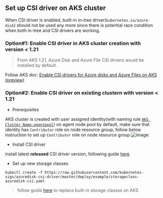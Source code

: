 ## Set up CSI driver on AKS cluster

When CSI driver is enabled, built-in in-tree driver(`kubernetes.io/azure-disk`) should not be used any more since there is potential race condition when both in-tree and CSI drivers are working.

### Option#1: Enable CSI driver in AKS cluster creation with version < 1.21
> From AKS 1.21, Azure Disk and Azure File CSI drivers would be installed by default.
> 
Follow AKS doc: [Enable CSI drivers for Azure disks and Azure Files on AKS (preview)](https://docs.microsoft.com/en-us/azure/aks/csi-storage-drivers) 

### Option#2: Enable CSI driver on existing clustern with version < 1.21
 - Prerequisites

AKS cluster is created with user assigned identity(with naming rule [`AKS Cluster Name-agentpool`](https://docs.microsoft.com/en-us/azure/aks/use-managed-identity#summary-of-managed-identities)) on agent node pool by default, make sure that identity has `Contributor` role on node resource group, follow below instruction to set up `Contributor` role on node resource group
![image](https://user-images.githubusercontent.com/4178417/120978367-f68f0a00-c7a6-11eb-8e87-89247d1ddc0b.png):


 - Install CSI driver

install latest **released** CSI driver version, following guide [here](./install-azuredisk-csi-driver.md)

 - Set up new storage classes
```console
kubectl create -f https://raw.githubusercontent.com/kubernetes-sigs/azuredisk-csi-driver/master/deploy/example/storageclass-azuredisk-csi.yaml
```
 > follow guide [here](https://github.com/Azure/AKS/issues/118#issuecomment-708257760) to replace built-in storage classes on AKS

